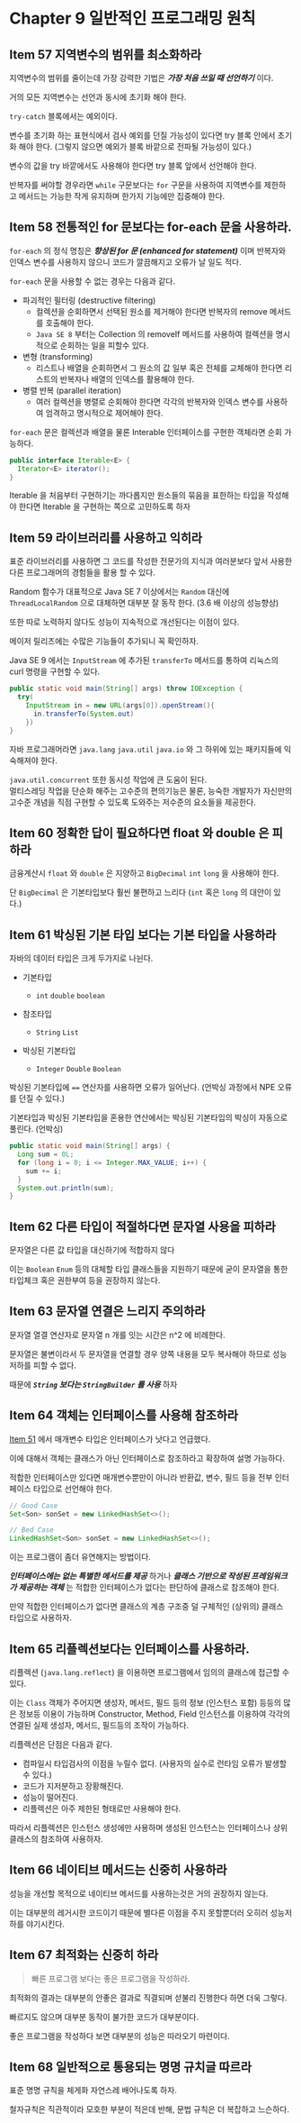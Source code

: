 # Chapter 9 일반적인 프로그래밍 원칙

## Item 57 지역변수의 범위를 최소화하라

지역변수의 범위를 줄이는데 가장 강력한 기법은 _**가장 처음 쓰일 때 선언하기**_ 이다.

거의 모든 지역변수는 선언과 동시에 초기화 해야 한다.

`try-catch` 블록에서는 예외이다.

변수를 초기화 하는 표현식에서 검사 예외를 던질 가능성이 있다면 try 블록 안에서 초기화 해야 한다. (그렇지 않으면 예외가 블록 바깥으로 전파될 가능성이 있다.)

변수의 값을 try 바깥에서도 사용해야 한다면 try 블록 앞에서 선언해야 한다.

반복자를 써야할 경우라면 `while` 구문보다는 `for` 구문을 사용하여 지역변수를 제한하고 메서드는 가능한 작게 유지하며 한가지 기능에만 집중해야 한다.

## Item 58 전통적인 for 문보다는 for-each 문을 사용하라.

`for-each` 의 정식 명칭은 _**향상된 for 문 (enhanced for statement)**_ 이며 반복자와 인덱스 변수를 사용하지 않으니 코드가 깔끔해지고 오류가 날 일도 적다.

`for-each` 문을 사용할 수 없는 경우는 다음과 같다.

* 파괴적인 필터링 (destructive filtering)
  * 컬렉션을 순회하면서 선택된 원소를 제거해야 한다면 반복자의 remove 메서드를 호출해야 한다.
  * `Java SE 8` 부터는 Collection 의 removeIf 메서드를 사용하여 컬렉션을 명시적으로 순회하는 일을 피할수 있다.
* 변형 (transforming)
  * 리스트나 배열을 순회하면서 그 원소의 값 일부 혹은 전체를 교체해야 한다면 리스트의 반복자나 배열의 인덱스를 활용해야 한다.
* 병렬 반복 (parallel iteration)
  * 여러 컬렉션을 병렬로 순회해야 한다면 각각의 반복자와 인덱스 변수를 사용하여 엄격하고 명시적으로 제어해야 한다.

`for-each` 문은 컬렉션과 배열을 물론 Interable 인터페이스를 구현한 객체라면 순회 가능하다.

```java
public interface Iterable<E> {
  Iterator<E> iterator();
}
```

Iterable 을 처음부터 구현하기는 까다롭지만 원소들의 묶음을 표한하는 타입을 작성해야 한다면 Iterable 을 구현하는 쪽으로 고민하도록 하자

## Item 59 라이브러리를 사용하고 익히라

표준 라이브러리를 사용하면 그 코드를 작성한 전문가의 지식과 여러분보다 앞서 사용한 다른 프로그래머의 경험들을 활용 할 수 있다.

Random 함수가 대표적으로 Java SE 7 이상에서는 `Random` 대신에 `ThreadLocalRandom` 으로 대체하면 대부분 잘 동작 한다. (3.6 배 이상의 성능향상)

또한 따로 노력하지 않다도 성능이 지속적으로 개선된다는 이점이 있다.

메이저 릴리즈에는 수많은 기능들이 추가되니 꼭 확인하자.

Java SE 9 에서는 `InputStream` 에 추가된 `transferTo` 메서드를 통하여 리눅스의 curl 명령을 구현할 수 있다.

```java {4}
public static void main(String[] args) throw IOException {
  try(
    InputStream in = new URL(args[0]).openStream(){
      in.transferTo(System.out)
    })
}
```

자바 프로그래머라면 `java.lang` `java.util` `java.io` 와 그 하위에 있는 패키지들에 익숙해져야 한다.

`java.util.concurrent` 또한 동시성 작업에 큰 도움이 된다.  
멀티스레딩 작업을 단순화 해주는 고수준의 편의기능은 물론, 능숙한 개발자가 자신만의 고수준 개념을 직점 구현할 수 있도록 도와주는 저수준의 요소들을 제공한다.

## Item 60 정확한 답이 필요하다면 float 와 double 은 피하라

금융계산시 `float` 와 `double` 은 지양하고 `BigDecimal` `int` `long` 을 사용해야 한다.

단 `BigDecimal` 은 기본타입보다 훨씬 불편하고 느리다 (`int` 혹은 `long` 의 대안이 있다.)

## Item 61 박싱된 기본 타입 보다는 기본 타입을 사용하라

자바의 데이터 타입은 크게 두가지로 나뉜다.

* 기본타입
  * `int` `double` `boolean`

* 참조타입
  * `String` `List`

* 박싱된 기본타입
  * `Integer` `Double` `Boolean`

박싱된 기본타입에 `==` 연산자를 사용하면 오류가 일어난다. (언박싱 과정에서 NPE 오류를 던질 수 있다.)

기본타입과 박싱된 기본타입을 혼용한 연산에서는 박싱된 기본타입의 박싱이 자동으로 풀린다. (언박싱)

```java
public static void main(String[] args) {
  Long sum = 0L;
  for (long i = 0; i <= Integer.MAX_VALUE; i++) {
    sum += i;
  }
  System.out.println(sum);
}
```

## Item 62 다른 타입이 적절하다면 문자열 사용을 피하라

문자열은 다른 값 타입을 대신하기에 적합하지 않다

이는 `Boolean` `Enum` 등의 대체할 타입 클래스들을 지원하기 때문에 굳이 문자열을 통한 타입체크 혹은 권한부여 등을 권장하지 않는다.

## Item 63 문자열 연결은 느리지 주의하라

문자열 열결 연산자로 문자열 n 개를 잇는 시간은 n^2 에 비례한다.

문자열은 불변이라서 두 문자열을 연결할 경우 양쪽 내용을 모두 복사해야 하므로 성능저하를 피할 수 없다.

때문에 _**`String` 보다는 `StringBuilder` 를 사용**_ 하자

## Item 64 객체는 인터페이스를 사용해 참조하라

[Item 51](/books/effective_java_3rd/chapter_8.html#item-51-메서드-시그니처를-신중히-설계하라) 에서 매개변수 타입은 인터페이스가 낫다고 언급했다.

이에 대해서 객체는 클래스가 아닌 인터페이스로 참조하라고 확장하여 설명 가능하다.

적합한 인터페이스만 있다면 매개변수뿐만이 아니라 반환값, 변수, 필드 등을 전부 인터페이스 타입으로 선언해야 한다.

```java
// Good Case
Set<Son> sonSet = new LinkedHashSet<>();

// Bed Case
LinkedHashSet<Son> sonSet = new LinkedHashSet<>();
```

이는 프로그램이 좀더 유연해지는 방법이다.

_**인터페이스에는 없는 특별한 메서드를 제공**_ 하거나 _**클래스 기반으로 작성된 프레임워크가 제공하는 객체**_ 는 적합한 인터페이스가 없다는 판단하에 클래스로 참조해야 한다.

만약 적합한 인터페이스가 없다면 클래스의 계층 구조중 덜 구체적인 (상위의) 클래스 타입으로 사용하자.

## Item 65 리플렉션보다는 인터페이스를 사용하라.

리플렉션 (`java.lang.reflect`) 을 이용하면 프로그램에서 임의의 클래스에 접근할 수 있다.

이는 `Class` 객체가 주어지면 생성자, 메서드, 필드 등의 정보 (인스턴스 포함) 등등의 많은 정보등 이용이 가능하며 Constructor, Method, Field 인스턴스를 이용하여 각각의 연결된 실제 생성자, 메서드, 필드등의 조작이 가능하다.

리플렉션은 단점은 다음과 같다.

* 컴파일시 타입검사의 이점을 누릴수 없다. (사용자의 실수로 런타임 오류가 발생할 수 있다.)
* 코드가 지저분하고 장황해진다.
* 성능이 떨어진다.
* 리플렉션은 아주 제한된 형태로만 사용해야 한다.

따라서 리플렉션은 인스턴스 생성에만 사용하며 생성된 인스턴스는 인터페이스나 상위 클래스의 참조하여 사용하자.

## Item 66 네이티브 메서드는 신중히 사용하라

성능을 개선할 목적으로 네이티브 메서드를 사용하는것은 거의 권장하지 않는다.

이는 대부분의 레거시한 코드이기 때문에 별다른 이점을 주지 못할뿐더러 오히러 성능저하를 야기시킨다.

## Item 67 최적화는 신중히 하라

> 빠른 프로그램 보다는 좋은 프로그램을 작성하라.

최적화의 결과는 대부분의 안좋은 결과로 직결되며 섣불리 진행한다 하면 더욱 그렇다.

빠르지도 않으며 대부분 동작이 불가한 코드가 대부분이다.

좋은 프로그램을 작성하다 보면 대부분의 성능은 따라오기 마련이다.

## Item 68 일반적으로 통용되는 명명 규치글 따르라

표준 명명 규칙을 체게화 자연스레 배어나도록 하자.

철자규칙은 직관적이라 모호한 부분이 적은데 반해, 문법 규칙은 더 복잡하고 느슨하다.
